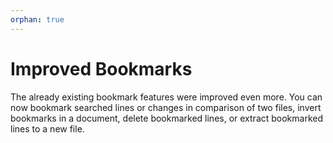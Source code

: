 ```yaml
---
orphan: true
---
```

# Improved Bookmarks

The already existing bookmark features were improved even more. You can now
bookmark searched lines or changes in comparison of two files, invert bookmarks
in a document, delete bookmarked lines, or extract bookmarked lines to a new
file.
